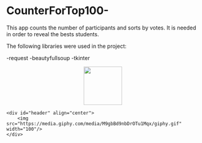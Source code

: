 # CounterForTop100-
This app counts the number of participants and sorts by votes. It is needed in order to reveal the bests students.

The following libraries were used in the project:
<p>
    -request
    -beautyfullsoup
    -tkinter
    
</p>
    
<div id="header" align="center">
    <img src="https://media.giphy.com/media/M9gbBd9nbDrOTu1Mqx/giphy.gif" width="100"/>
</div>
  
    <div id="header" align="center">
        <img src="https://media.giphy.com/media/M9gbBd9nbDrOTu1Mqx/giphy.gif" width="100"/>
    </div>
  
